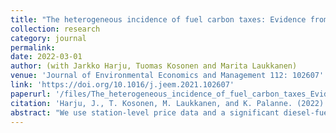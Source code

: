 ```yaml
---
title: "The heterogeneous incidence of fuel carbon taxes: Evidence from station-level data"
collection: research
category: journal
permalink:
date: 2022-03-01
author: (with Jarkko Harju, Tuomas Kosonen and Marita Laukkanen)
venue: 'Journal of Environmental Economics and Management 112: 102607'
link: 'https://doi.org/10.1016/j.jeem.2021.102607'
paperurl: '/files/The_heterogeneous_incidence_of_fuel_carbon_taxes_Evidence_from_station_level_data.pdf'
citation: 'Harju, J., T. Kosonen, M. Laukkanen, and K. Palanne. (2022). &quot;The heterogeneous incidence of fuel carbon taxes: Evidence from station-level data.&quot; <i>Journal of Environmental Economics and Management 112: 102607</i>.'
abstract: "We use station-level price data and a significant diesel-fuel carbon tax reform to study who bears the economic burden of fuel carbon taxes. We use a difference-in-differences strategy to estimate the pass-through of the large carbon tax increase to retail prices, where we compare retail diesel prices faced by private motorists to retail gasoline prices. We find that on average fuel carbon taxes are less than fully passed through to consumer prices, which suggests that consumers and the supply chain split the burden of these taxes. Using information on station location, we match price observations with postcode-level average incomes and measures of urbanization, and show that there are significant differences in the pass-through rate across areal incomes and between rural and urban areas up to one year after the reform. The effect of fuel carbon taxes on consumer prices decreases with areal income and with the degree of urbanization."
---
```

